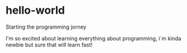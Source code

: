 # hello-world

Starting the programming jorney

I'm so excited about learning everything about programming, i´m kinda newbie but sure that will learn fast! 
